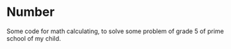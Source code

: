 # Number
Some code for math calculating, to solve some problem of grade 5 of prime school of my child.
